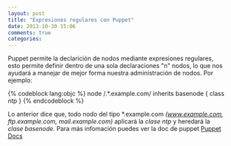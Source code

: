 ```yaml
---
layout: post
title: "Expresiones regulares con Puppet"
date: 2013-10-30 15:06
comments: true
categories:
---
```


Puppet permite la declarición de nodos mediante expresiones regulares, esto permite definir dentro de una sola declaraciones "n" nodos, lo que nos ayudará a manejar de mejor forma nuestra administración de nodos. Por ejemplo: 

{% codeblock lang:objc %}
node /.*\.example\.com/ inherits basenode {
    class ntp
}
{% endcodeblock %}


Lo anterior dice que, todo nodo del tipo *.example.com <i>(www.example.com, ftp.example.com, mail.example.com)</i> aplicará la <i>clase ntp</i> y heredará la <i>clase basenode</i>. Para más infomación puedes ver la doc de puppet <a href="http://docs.puppetlabs.com/puppet/2.7/reference/lang_node_definitions.html">Puppet Docs</a> 


